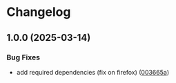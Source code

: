 # Changelog

## 1.0.0 (2025-03-14)


### Bug Fixes

* add required dependencies (fix on firefox) ([003665a](https://github.com/openfoodfacts/folksonomy_frontend/commit/003665a9c4e26f92fd19e67ccc717a3529693e07))
